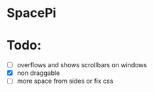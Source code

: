 # SpacePi

# Todo:

- [ ] overflows and shows scrollbars on windows
- [x] non draggable
- [ ] more space from sides or fix css